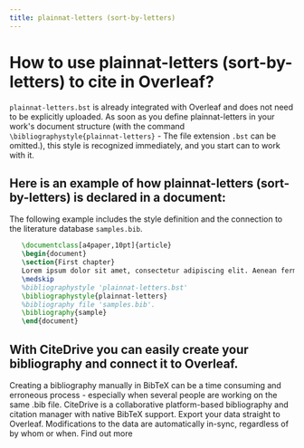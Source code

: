```yaml
---
title: plainnat-letters (sort-by-letters)
---
```


# How to use plainnat-letters (sort-by-letters) to cite in Overleaf? 
`plainnat-letters.bst` is already integrated with Overleaf and does not need to be explicitly uploaded. As soon as you define plainnat-letters in your work's document structure (with the command `\bibliographystyle{plainnat-letters}` - The file extension `.bst` can be omitted.), this style is recognized immediately, and you start can to work with it.

## Here is an example of how plainnat-letters (sort-by-letters) is declared in a document:
The following example includes the style definition and the connection to the literature database `samples.bib`.
```tex
   \documentclass[a4paper,10pt]{article}
   \begin{document}
   \section{First chapter}
   Lorem ipsum dolor sit amet, consectetur adipiscing elit. Aenean fermentum justo massa, ut maximus mauris sodales et. Aenean vel elit a erat rhoncus pharetra.
   \medskip
   %bibliographystyle 'plainnat-letters.bst'
   \bibliographystyle{plainnat-letters}
   %bibliography file 'samples.bib'.
   \bibliography{sample}
   \end{document}
```

## With CiteDrive you can easily create your bibliography and connect it to Overleaf. 
Creating a bibliography manually in BibTeX can be a time consuming and erroneous process - especially when several people are working on the same .bib file. CiteDrive is a collaborative platform-based bibliography and citation manager with native BibTeX support. Export your data straight to Overleaf. Modifications to the data are automatically in-sync, regardless of by whom or when. Find out more
